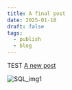 ```yaml
---
title: A final post
date: 2025-01-18
draft: false
tags:
  - publish
  - blog
---
```


TEST 
[A new post](A%20new%20post.md)

![SQL_img1](SQL_img1.png)
